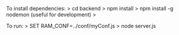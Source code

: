 To install dependencies:
     > cd backend
     > npm install
     > npm install -g nodemon (useful for development)
     >

To run:
     > SET RAM_CONF=../conf/myConf.js
     > node server.js

